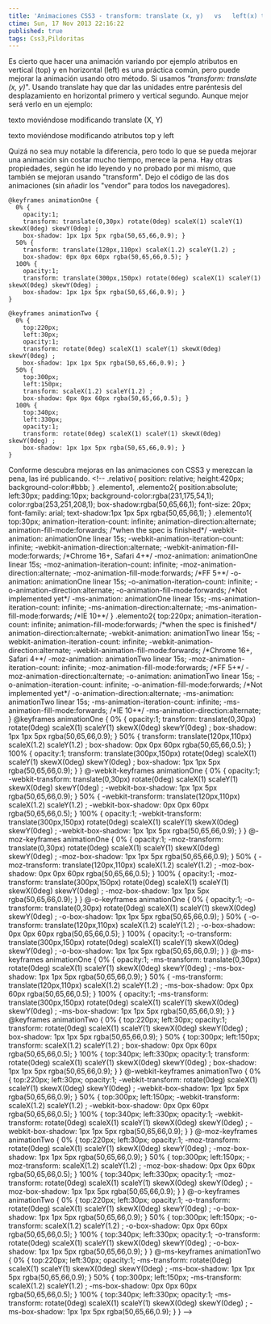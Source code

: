 ```yaml
---
title: 'Animaciones CSS3 - transform: translate (x, y)   vs   left(x) top(y)'
ctime: Sun, 17 Nov 2013 22:16:22
published: true
tags: Css3,Pildoritas
---
```


Es cierto que hacer una animación variando por ejemplo atributos en vertical (top) y en horizontal (left) es una práctica común, pero puede mejorar la animación usando otro método. Si usamos _"transform: translate (x, y)_". Usando translate hay que dar las unidades entre paréntesis del desplazamiento en horizontal primero y vertical segundo. Aunque mejor será verlo en un ejemplo:

texto moviéndose modificando translate (X, Y)

texto moviéndose modificando atributos top y left

Quizá no sea muy notable la diferencia, pero todo lo que se pueda mejorar una animación sin costar mucho tiempo, merece la pena. Hay otras propiedades, según he ido leyendo y no probado por mi mismo, que también se mejoran usando "transform". Dejo el código de las dos animaciones (sin añadir los "vendor" para todos los navegadores).

```
@keyframes animationOne {
  0% {
    opacity:1;
    transform: translate(0,30px) rotate(0deg) scaleX(1) scaleY(1) skewX(0deg) skewY(0deg) ;
    box-shadow: 1px 1px 5px rgba(50,65,66,0.9); }
  50% {
    transform: translate(120px,110px) scaleX(1.2) scaleY(1.2) ;
    box-shadow: 0px 0px 60px rgba(50,65,66,0.5); }
  100% {
    opacity:1;
    transform: translate(300px,150px) rotate(0deg) scaleX(1) scaleY(1) skewX(0deg) skewY(0deg) ;
    box-shadow: 1px 1px 5px rgba(50,65,66,0.9); }
}

@keyframes animationTwo {
  0% {
    top:220px;
    left:30px;
    opacity:1;
    transform: rotate(0deg) scaleX(1) scaleY(1) skewX(0deg) skewY(0deg) ;
    box-shadow: 1px 1px 5px rgba(50,65,66,0.9); }
  50% {
    top:300px;
    left:150px;
    transform: scaleX(1.2) scaleY(1.2) ;
    box-shadow: 0px 0px 60px rgba(50,65,66,0.5); }
  100% {
    top:340px;
    left:330px;
    opacity:1;
    transform: rotate(0deg) scaleX(1) scaleY(1) skewX(0deg) skewY(0deg) ;
    box-shadow: 1px 1px 5px rgba(50,65,66,0.9); }
}
```

Conforme descubra mejoras en las animaciones con CSS3 y merezcan la pena, las iré publicando. <!\-\- .relativo{ position: relative; height:420px; background-color:#bbb; } .elemento1, .elemento2{ position:absolute; left:30px; padding:10px; background-color:rgba(231,175,54,1); color:rgba(253,251,208,1); box-shadow:rgba(50,65,66,1); font-size: 20px; font-family: arial; text-shadow:1px 1px 5px rgba(50,65,66,1); } .elemento1{ top:30px; animation-iteration-count: infinite; animation-direction:alternate; animation-fill-mode:forwards; /\*when the spec is finished\*/ -webkit-animation: animationOne linear 15s; -webkit-animation-iteration-count: infinite; -webkit-animation-direction:alternate; -webkit-animation-fill-mode:forwards; /\*Chrome 16+, Safari 4+\*/ -moz-animation: animationOne linear 15s; -moz-animation-iteration-count: infinite; -moz-animation-direction:alternate; -moz-animation-fill-mode:forwards; /\*FF 5+\*/ -o-animation: animationOne linear 15s; -o-animation-iteration-count: infinite; -o-animation-direction:alternate; -o-animation-fill-mode:forwards; /\*Not implemented yet\*/ -ms-animation: animationOne linear 15s; -ms-animation-iteration-count: infinite; -ms-animation-direction:alternate; -ms-animation-fill-mode:forwards; /\*IE 10+\*/ } .elemento2{ top:220px; animation-iteration-count: infinite; animation-fill-mode:forwards; /\*when the spec is finished\*/ animation-direction:alternate; -webkit-animation: animationTwo linear 15s; -webkit-animation-iteration-count: infinite; -webkit-animation-direction:alternate; -webkit-animation-fill-mode:forwards; /\*Chrome 16+, Safari 4+\*/ -moz-animation: animationTwo linear 15s; -moz-animation-iteration-count: infinite; -moz-animation-fill-mode:forwards; /\*FF 5+\*/ -moz-animation-direction:alternate; -o-animation: animationTwo linear 15s; -o-animation-iteration-count: infinite; -o-animation-fill-mode:forwards; /\*Not implemented yet\*/ -o-animation-direction:alternate; -ms-animation: animationTwo linear 15s; -ms-animation-iteration-count: infinite; -ms-animation-fill-mode:forwards; /\*IE 10+\*/ -ms-animation-direction:alternate; } @keyframes animationOne { 0% { opacity:1; transform: translate(0,30px) rotate(0deg) scaleX(1) scaleY(1) skewX(0deg) skewY(0deg) ; box-shadow: 1px 1px 5px rgba(50,65,66,0.9); } 50% { transform: translate(120px,110px) scaleX(1.2) scaleY(1.2) ; box-shadow: 0px 0px 60px rgba(50,65,66,0.5); } 100% { opacity:1; transform: translate(300px,150px) rotate(0deg) scaleX(1) scaleY(1) skewX(0deg) skewY(0deg) ; box-shadow: 1px 1px 5px rgba(50,65,66,0.9); } } @-webkit-keyframes animationOne { 0% { opacity:1; -webkit-transform: translate(0,30px) rotate(0deg) scaleX(1) scaleY(1) skewX(0deg) skewY(0deg) ; -webkit-box-shadow: 1px 1px 5px rgba(50,65,66,0.9); } 50% { -webkit-transform: translate(120px,110px) scaleX(1.2) scaleY(1.2) ; -webkit-box-shadow: 0px 0px 60px rgba(50,65,66,0.5); } 100% { opacity:1; -webkit-transform: translate(300px,150px) rotate(0deg) scaleX(1) scaleY(1) skewX(0deg) skewY(0deg) ; -webkit-box-shadow: 1px 1px 5px rgba(50,65,66,0.9); } } @-moz-keyframes animationOne { 0% { opacity:1; -moz-transform: translate(0,30px) rotate(0deg) scaleX(1) scaleY(1) skewX(0deg) skewY(0deg) ; -moz-box-shadow: 1px 1px 5px rgba(50,65,66,0.9); } 50% { -moz-transform: translate(120px,110px) scaleX(1.2) scaleY(1.2) ; -moz-box-shadow: 0px 0px 60px rgba(50,65,66,0.5); } 100% { opacity:1; -moz-transform: translate(300px,150px) rotate(0deg) scaleX(1) scaleY(1) skewX(0deg) skewY(0deg) ; -moz-box-shadow: 1px 1px 5px rgba(50,65,66,0.9); } } @-o-keyframes animationOne { 0% { opacity:1; -o-transform: translate(0,30px) rotate(0deg) scaleX(1) scaleY(1) skewX(0deg) skewY(0deg) ; -o-box-shadow: 1px 1px 5px rgba(50,65,66,0.9); } 50% { -o-transform: translate(120px,110px) scaleX(1.2) scaleY(1.2) ; -o-box-shadow: 0px 0px 60px rgba(50,65,66,0.5); } 100% { opacity:1; -o-transform: translate(300px,150px) rotate(0deg) scaleX(1) scaleY(1) skewX(0deg) skewY(0deg) ; -o-box-shadow: 1px 1px 5px rgba(50,65,66,0.9); } } @-ms-keyframes animationOne { 0% { opacity:1; -ms-transform: translate(0,30px) rotate(0deg) scaleX(1) scaleY(1) skewX(0deg) skewY(0deg) ; -ms-box-shadow: 1px 1px 5px rgba(50,65,66,0.9); } 50% { -ms-transform: translate(120px,110px) scaleX(1.2) scaleY(1.2) ; -ms-box-shadow: 0px 0px 60px rgba(50,65,66,0.5); } 100% { opacity:1; -ms-transform: translate(300px,150px) rotate(0deg) scaleX(1) scaleY(1) skewX(0deg) skewY(0deg) ; -ms-box-shadow: 1px 1px 5px rgba(50,65,66,0.9); } } @keyframes animationTwo { 0% { top:220px; left:30px; opacity:1; transform: rotate(0deg) scaleX(1) scaleY(1) skewX(0deg) skewY(0deg) ; box-shadow: 1px 1px 5px rgba(50,65,66,0.9); } 50% { top:300px; left:150px; transform: scaleX(1.2) scaleY(1.2) ; box-shadow: 0px 0px 60px rgba(50,65,66,0.5); } 100% { top:340px; left:330px; opacity:1; transform: rotate(0deg) scaleX(1) scaleY(1) skewX(0deg) skewY(0deg) ; box-shadow: 1px 1px 5px rgba(50,65,66,0.9); } } @-webkit-keyframes animationTwo { 0% { top:220px; left:30px; opacity:1; -webkit-transform: rotate(0deg) scaleX(1) scaleY(1) skewX(0deg) skewY(0deg) ; -webkit-box-shadow: 1px 1px 5px rgba(50,65,66,0.9); } 50% { top:300px; left:150px; -webkit-transform: scaleX(1.2) scaleY(1.2) ; -webkit-box-shadow: 0px 0px 60px rgba(50,65,66,0.5); } 100% { top:340px; left:330px; opacity:1; -webkit-transform: rotate(0deg) scaleX(1) scaleY(1) skewX(0deg) skewY(0deg) ; -webkit-box-shadow: 1px 1px 5px rgba(50,65,66,0.9); } } @-moz-keyframes animationTwo { 0% { top:220px; left:30px; opacity:1; -moz-transform: rotate(0deg) scaleX(1) scaleY(1) skewX(0deg) skewY(0deg) ; -moz-box-shadow: 1px 1px 5px rgba(50,65,66,0.9); } 50% { top:300px; left:150px; -moz-transform: scaleX(1.2) scaleY(1.2) ; -moz-box-shadow: 0px 0px 60px rgba(50,65,66,0.5); } 100% { top:340px; left:330px; opacity:1; -moz-transform: rotate(0deg) scaleX(1) scaleY(1) skewX(0deg) skewY(0deg) ; -moz-box-shadow: 1px 1px 5px rgba(50,65,66,0.9); } } @-o-keyframes animationTwo { 0% { top:220px; left:30px; opacity:1; -o-transform: rotate(0deg) scaleX(1) scaleY(1) skewX(0deg) skewY(0deg) ; -o-box-shadow: 1px 1px 5px rgba(50,65,66,0.9); } 50% { top:300px; left:150px; -o-transform: scaleX(1.2) scaleY(1.2) ; -o-box-shadow: 0px 0px 60px rgba(50,65,66,0.5); } 100% { top:340px; left:330px; opacity:1; -o-transform: rotate(0deg) scaleX(1) scaleY(1) skewX(0deg) skewY(0deg) ; -o-box-shadow: 1px 1px 5px rgba(50,65,66,0.9); } } @-ms-keyframes animationTwo { 0% { top:220px; left:30px; opacity:1; -ms-transform: rotate(0deg) scaleX(1) scaleY(1) skewX(0deg) skewY(0deg) ; -ms-box-shadow: 1px 1px 5px rgba(50,65,66,0.9); } 50% { top:300px; left:150px; -ms-transform: scaleX(1.2) scaleY(1.2) ; -ms-box-shadow: 0px 0px 60px rgba(50,65,66,0.5); } 100% { top:340px; left:330px; opacity:1; -ms-transform: rotate(0deg) scaleX(1) scaleY(1) skewX(0deg) skewY(0deg) ; -ms-box-shadow: 1px 1px 5px rgba(50,65,66,0.9); } } -->